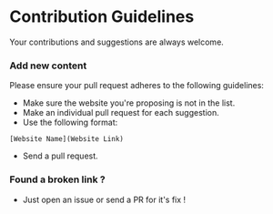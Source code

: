 # Contribution Guidelines

Your contributions and suggestions are always welcome.

### Add new content  

Please ensure your pull request adheres to the following guidelines:

- Make sure the website you're proposing is not in the list.
- Make an individual pull request for each suggestion.
- Use the following format:
```
[Website Name](Website Link)
```
- Send a pull request.

### Found a broken link ?  

- Just open an issue or send a PR for it's fix !
